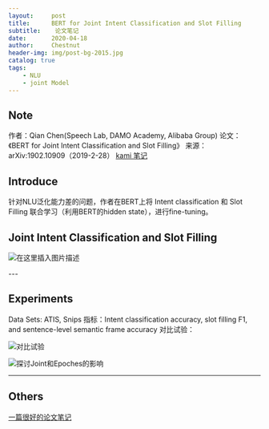 ```yaml
---
layout:     post
title:      BERT for Joint Intent Classification and Slot Filling
subtitle:    论文笔记
date:       2020-04-18
author:     Chestnut
header-img: img/post-bg-2015.jpg
catalog: true
tags:
    - NLU
    - joint Model
---
```


## Note
作者：Qian Chen(Speech Lab, DAMO Academy, Alibaba Group)
论文：《BERT for Joint Intent Classification and Slot Filling》
来源：arXiv:1902.10909（2019-2-28）
[ kami 笔记](https://web.kamihq.com/web/viewer.html?source=filepicker&document_identifier=5c8ff627-57c0-4f45-b512-1832874cdaad&filename=BERT%20for%20Joint%20Intent%20Classification%20and%20Slot%20Filling.pdf)

## Introduce

针对NLU泛化能力差的问题，作者在BERT上将 Intent classification 和 Slot Filling 联合学习（利用BERT的hidden state），进行fine-tuning。

## Joint Intent Classification and Slot Filling

![在这里插入图片描述](https://img-blog.csdnimg.cn/20200418194043305.png)
<p id = "build"></p>
---

## Experiments

Data Sets: ATIS, Snips
指标：Intent classification accuracy, slot filling F1, and sentence-level semantic frame accuracy
对比试验：

![对比试验](https://img-blog.csdnimg.cn/20200418192205926.png)

![探讨Joint和Epoches的影响](https://img-blog.csdnimg.cn/20200418192237740.png)


---


## Others

[一篇很好的论文笔记](https://www.jianshu.com/p/2144cb5b222f?utm_campaign=haruki)



